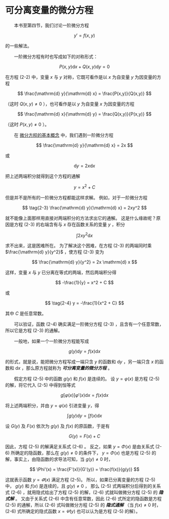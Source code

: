 # 可分离变量的微分方程

&#x3000;&#x3000;本书至第四节，我们讨论一阶微分方程

$$
\tag{2-1}
y' = f(x, y)
$$

的一些解法。

&#x3000;&#x3000;一阶微分方程有时也写成如下的对称形式：

$$
\tag{2-2}
P(x,y)\mathrm{d} x + Q(x,y)\mathrm{d} y = 0
$$

在方程 (2-2) 中，变量 $x$ 与 $y$ 对称，它既可看作是以 $x$ 为自变量 $y$ 为因变量的方程

$$
\frac{\mathrm{d} y}{\mathrm{d} x} = \frac{P(x,y)}{Q(x,y)}
$$

（这时 $Q(x,y) \neq 0$ ），也可看作是以 $y$ 为自变量 $x$ 为因变量的方程

$$
\frac{\mathrm{d} x}{\mathrm{d} y} = \frac{Q(x,y)}{P(x,y)}
$$

（这时 $P(x,y) \neq 0$ ）。

&#x3000;&#x3000;在 [微分方程的基本概念](./01-微分方程的基本概念.md) 中，我们遇到一阶微分方程

$$
\frac{\mathrm{d} y}{\mathrm{d} x} = 2x
$$

或

$$
\mathrm{d} y = 2x\mathrm{d} x
$$

把上述两端积分就得到这个方程的通解

$$
y = x^2 + C
$$

但是并不是所有的一阶微分方程都能这样求解。
例如，对于一阶微分方程

$$
\tag{2-3}
\frac{\mathrm{d} y}{\mathrm{d} x} = 2xy^2
$$

就不能像上面那样用直接对两端积分的方法求出它的通解。
这是什么缘故呢？原因是方程 (2-3) 的右端含有与 $x$ 存在函数关系的变量 $y$ ，积分

$$
\int 2xy^2 \mathrm{d} x
$$

求不出来，这是困难所在。
为了解决这个困难，在方程 (2-3) 的两端同时乘 $\frac{\mathrm{d} y}{y^2}$ ，使方程 (2-3) 变为

$$
\frac{\mathrm{d} y}{y^2} = 2x \mathrm{d} x
$$

这样，变量 $x$ 与 $y$ 已分离在等式的两端，然后两端积分得

$$
-\frac{1}{y} = x^2 + C
$$

或

$$
\tag{2-4}
y = -\frac{1}{x^2 + C}
$$

其中 $C$ 是任意常数。

&#x3000;&#x3000;可以验证，函数 (2-4) 确实满足一阶微分方程 (2-3) ，且含有一个任意常数，所以它是方程 (2-3) 的通解。

&#x3000;&#x3000;一般地，如果一个一阶微分方程能写成

$$
\tag{2-5}
g(y) \mathrm{d} y = f(x) \mathrm{d} x
$$

的形式，就是说，能把微分方程写成一端只含 $y$ 的函数和 $\mathrm{d} y$ ，另一端只含 $x$ 的函数和 $\mathrm{d} x$ ，那么原方程就称为
***可分离变量的微分方程*** 。

&#x3000;&#x3000;假定方程 (2-5) 中的函数 $g(y)$ 和 $f(x)$ 是连续的。
设 $y=\varphi(x)$ 是方程 (2-5) 的解，将它代入 (2-5) 中得到恒等式

$$
g[\varphi(x)] \varphi'(x) \mathrm{d} x = f(x) \mathrm{d} x
$$

将上述两端积分，并由 $y=\varphi(x)$ 引进变量 $y$，得

$$
\int g(y)\mathrm{d} y = \int f(x)\mathrm{d} x
$$

设 $G(y)$ 及 $F(x)$ 依次为 $g(y)$ 及 $f(x)$ 的原函数，于是有

$$
\tag{2-6}
G(y) = F(x) + C
$$

因此，方程 (2-5) 的解满足关系式 (2-6) 。
反之，如果 $y=\Phi(x)$ 是由关系式 (2-6) 所确定的隐函数，那么在 $g(y) \neq 0$ 的条件下，
$y = \Phi(x)$ 也是方程 (2-5) 的解，事实上，由隐函数的求导法可知，当 $g(y) \neq 0$ 时，

$$
\Phi'(x) = \frac{F'(x)}{G'(y)} = \frac{f(x)}{g(y)}
$$

这就表示函数 $y = \varPhi(x)$ 满足方程 (2-5)。
所以，如果已分离变量的方程 (2-5) 中， $g(y)$ 和 $f(x)$ 是连续的，且 $g(y) \neq 0$ ，
那么 (2-5) 式两端积分后得到的关系式 (2-6) ，就用隐式给出了方程 (2-5) 的解，(2-6) 式就叫做微分方程 (2-5) 的 ***隐式解*** 。
又由于关系式 (2-6) 中含有任意常数，因此 (2-6) 式所定的隐函数是方程 (2-5) 的通解，所以 (2-6) 式叫做微分方程 (2-5) 的 ***隐式通解***
（当 $f(x) \neq 0$ 时， (2-6) 式所确定的隐式函数 $x = \varPsi(y)$ 也可以认为是方程 (2-5) 的解）。

